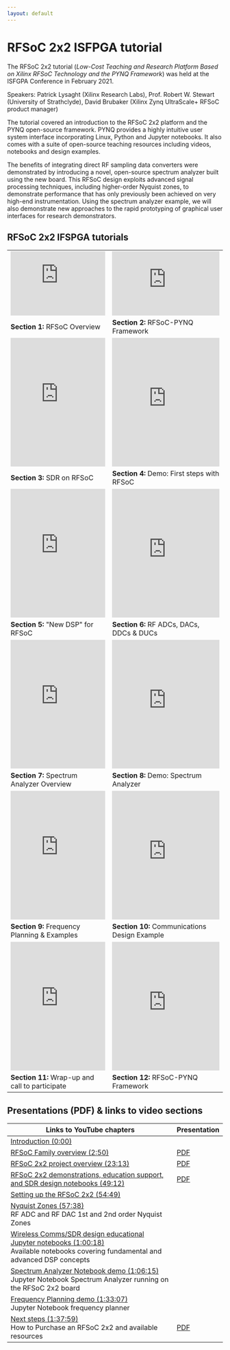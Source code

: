 ```yaml
---
layout: default
---
```


# RFSoC 2x2 ISFPGA tutorial

The RFSoC 2x2 tutorial (*Low-Cost Teaching and Research Platform Based on Xilinx RFSoC Technology and the PYNQ Framework*) was held at the ISFGPA Conference in February 2021. 

Speakers: Patrick Lysaght (Xilinx Research Labs), Prof. Robert W. Stewart (University of Strathclyde), David Brubaker (Xilinx Zynq UltraScale+ RFSoC product manager)

The tutorial covered an introduction to the RFSoC 2x2 platform and the PYNQ open-source framework. PYNQ provides a highly intuitive user system interface incorporating Linux, Python and Jupyter notebooks. It also comes with a suite of open-source teaching resources including videos, notebooks and design examples.

The benefits of integrating direct RF sampling data converters were demonstrated by introducing a novel, open-source spectrum analyzer built using the new board. This RFSoC design exploits advanced signal processing techniques, including higher-order Nyquist zones, to demonstrate performance that has only previously been achieved on very high-end instrumentation. Using the spectrum analyzer example, we will also demonstrate new approaches to the rapid prototyping of graphical user interfaces for research demonstrators.

## RFSoC 2x2 IFSPGA tutorials

<section>
<table style="border: 0px; background:transparent" width="100%" border="0">
  <tbody> 
    <tr>
      <td class="td-gallery">
        <iframe src="https://www.youtube.com/embed/tNuvpKsuH-4" title="YouTube video player" allow="accelerometer; autoplay; clipboard-write; encrypted-media; gyroscope; picture-in-picture" allowfullscreen="" width="100%" height="100%" frameborder="0"></iframe>
      </td>
      <td class="td-gallery">
        <iframe src="https://www.youtube.com/embed/afC_eLvFAFQ" title="YouTube video player" allow="accelerometer; autoplay; clipboard-write; encrypted-media; gyroscope; picture-in-picture" allowfullscreen="" width="100%" height="100%" frameborder="0"></iframe>
      </td>
    </tr>
    <tr>
      <td class="td-gallery">
        <strong>Section 1:</strong> RFSoC Overview
      </td>
      <td class="td-gallery">
        <strong>Section 2:</strong> RFSoC-PYNQ Framework
      </td>
    </tr> 
    <tr>
      <td style="border: 0px; background:transparent" height="300px">
        <iframe src="https://www.youtube.com/embed/B0-s7gORKrA" title="YouTube video player" allow="accelerometer; autoplay; clipboard-write; encrypted-media; gyroscope; picture-in-picture" allowfullscreen="" width="100%" height="100%" frameborder="0"></iframe>
      </td>
      <td style="border: 0px; background:transparent" height="300px">
        <iframe src="https://www.youtube.com/embed/gsKRW_U_evg" title="YouTube video player" allow="accelerometer; autoplay; clipboard-write; encrypted-media; gyroscope; picture-in-picture" allowfullscreen="" width="100%" height="100%" frameborder="0"></iframe>
      </td>
    </tr>
    <tr>
      <td class="td-gallery">
        <strong>Section 3:</strong> SDR on RFSoC
      </td>
      <td class="td-gallery">
        <strong>Section 4:</strong> Demo: First steps with RFSoC
      </td>
    </tr> 
    <tr>
      <td style="border: 0px; background:transparent" height="300px">
        <iframe src="https://www.youtube.com/embed/T9mn71auSNA" title="YouTube video player" allow="accelerometer; autoplay; clipboard-write; encrypted-media; gyroscope; picture-in-picture" allowfullscreen="" width="100%" height="100%" frameborder="0"></iframe>
      </td>
      <td style="border: 0px; background:transparent" height="300px">
        <iframe src="https://www.youtube.com/embed/y2VjS4A8cXY" title="YouTube video player" allow="accelerometer; autoplay; clipboard-write; encrypted-media; gyroscope; picture-in-picture" allowfullscreen="" width="100%" height="100%" frameborder="0"></iframe>
      </td>
    </tr>
    <tr>
      <td class="td-gallery">
        <strong>Section 5:</strong> "New DSP" for RFSoC
      </td>
      <td class="td-gallery">
        <strong>Section 6:</strong> RF ADCs, DACs, DDCs & DUCs
      </td>
    </tr> 
    <tr>
      <td style="border: 0px; background:transparent" height="300px">
        <iframe src="https://www.youtube.com/embed/PqPdfnbNxyY" title="YouTube video player" allow="accelerometer; autoplay; clipboard-write; encrypted-media; gyroscope; picture-in-picture" allowfullscreen="" width="100%" height="100%" frameborder="0"></iframe>
      </td>
      <td style="border: 0px; background:transparent" height="300px">
        <iframe src="https://www.youtube.com/embed/tSfsRVqALIw" title="YouTube video player" allow="accelerometer; autoplay; clipboard-write; encrypted-media; gyroscope; picture-in-picture" allowfullscreen="" width="100%" height="100%" frameborder="0"></iframe>
      </td>
    </tr>
    <tr>
      <td class="td-gallery">
        <strong>Section 7:</strong> Spectrum Analyzer Overview
      </td>
      <td class="td-gallery">
        <strong>Section 8:</strong> Demo: Spectrum Analyzer
      </td>
    </tr> 
    <tr>
      <td style="border: 0px; background:transparent" height="300px">
        <iframe src="https://www.youtube.com/embed/WV-sX-eZAt8" title="YouTube video player" allow="accelerometer; autoplay; clipboard-write; encrypted-media; gyroscope; picture-in-picture" allowfullscreen="" width="100%" height="100%" frameborder="0"></iframe>
      </td>
      <td style="border: 0px; background:transparent" height="300px">
        <iframe src="https://www.youtube.com/embed/AXWiOQ4IKN4" title="YouTube video player" allow="accelerometer; autoplay; clipboard-write; encrypted-media; gyroscope; picture-in-picture" allowfullscreen="" width="100%" height="100%" frameborder="0"></iframe>
      </td>
    </tr>
    <tr>
      <td class="td-gallery">
        <strong>Section 9:</strong> Frequency Planning & Examples
      </td>
      <td class="td-gallery">
        <strong>Section 10:</strong> Communications Design Example
      </td>
    </tr>
    <tr>
      <td style="border: 0px; background:transparent" height="300px">
        <iframe src="https://www.youtube.com/embed/TeplpLoGDwM" title="YouTube video player" allow="accelerometer; autoplay; clipboard-write; encrypted-media; gyroscope; picture-in-picture" allowfullscreen="" width="100%" height="100%" frameborder="0"></iframe>
      </td>
      <td style="border: 0px; background:transparent" height="300px">
        <iframe src="https://www.youtube.com/embed/73iypldwZ2I" title="YouTube video player" allow="accelerometer; autoplay; clipboard-write; encrypted-media; gyroscope; picture-in-picture" allowfullscreen="" width="100%" height="100%" frameborder="0"></iframe>
      </td>
    </tr>
    <tr>
      <td class="td-gallery">
        <strong>Section 11:</strong> Wrap-up and call to participate
      </td>
      <td class="td-gallery">
        <strong>Section 12:</strong> RFSoC-PYNQ Framework
      </td>
    </tr> 
</tbody></table>
</section>


## Presentations (PDF) & links to video sections

| Links to YouTube chapters                                    | Presentation                                     |
| ------------------------------------------------------------ | ------------------------------------------------ |
| [Introduction (0:00)](https://youtu.be/73iypldwZ2I)          |                                                  |
| [RFSoC Family overview (2:50)](https://youtu.be/73iypldwZ2I?t=170) | [PDF](./pdf/isfpga_rfsoc_2x2_rfsoc_overview.pdf) |
| [RFSoC 2x2 project overview (23:13)](https://youtu.be/73iypldwZ2I?t=1393) | [PDF](./pdf/isfpga_rfsoc_2x2_overview.pdf)       |
| [RFSoC 2x2 demonstrations, education support, and SDR design notebooks (49:12)](https://youtu.be/73iypldwZ2I?t=2952) | [PDF](./pdf/isfpga_rxsoc_2x2_demos.pdf)          |
| [Setting up the RFSoC 2x2 (54:49)](https://youtu.be/73iypldwZ2I?t=3289) |                                                  |
| [Nyquist Zones (57:38)](https://youtu.be/73iypldwZ2I?t=3458) <br>RF ADC and RF DAC 1st and 2nd order Nyquist Zones |                                                  |
| [Wireless Comms/SDR design educational Jupyter notebooks (1:00:18)](https://youtu.be/73iypldwZ2I?t=3618)<br>Available notebooks covering fundamental and advanced DSP concepts |                                                  |
| [Spectrum Analyzer Notebook demo (1:06:15)](https://youtu.be/73iypldwZ2I?t=3975)<br>Jupyter Notebook Spectrum Analyzer running on the RFSoC 2x2 board |                                                  |
| [Frequency Planning demo (1:33:07)](https://youtu.be/73iypldwZ2I?t=5587)<br>Jupyter Notebook frequency planner |                                                  |
| [Next steps (1:37:59)](https://youtu.be/73iypldwZ2I?t=5879) <br>How to Purchase an RFSoC 2x2 and available resources | [PDF](./pdf/isfpga_rfsoc_2x2_next_steps.pdf)     |